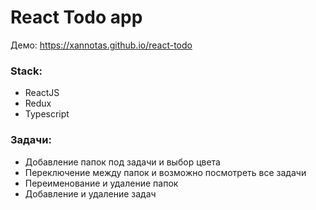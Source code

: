 # React Todo app
Демо: https://xannotas.github.io/react-todo
### Stack:
  + ReactJS
  + Redux
  + Typescript

### Задачи:
+ Добавление папок под задачи и выбор цвета
+ Переключение между папок и возможно посмотреть все задачи
+ Переименование и удаление папок
+ Добавление и удаление задач
